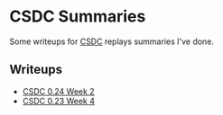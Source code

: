 # CSDC Summaries

Some writeups for [CSDC](http://csclub.uwaterloo.ca/~ebering/crawl/csdc/)
replays summaries I've done.

## Writeups

* [CSDC 0.24 Week 2](csdc-0.24-week2.md)
* [CSDC 0.23 Week 4](csdc-0.23-week4.md)
